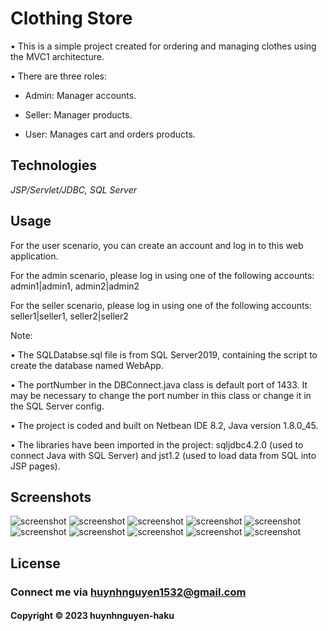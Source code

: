 # Clothing Store

• This is a simple project created for ordering and managing clothes using the MVC1 architecture.
  
• There are three roles:
  
- Admin: Manager accounts.
  
- Seller: Manager products.

- User: Manages cart and orders products.

## Technologies

*JSP/Servlet/JDBC, SQL Server*

## Usage

For the user scenario, you can create an account and log in to this web application.

For the admin scenario, please log in using one of the following accounts: admin1|admin1, admin2|admin2

For the seller scenario, please log in using one of the following accounts: seller1|seller1, seller2|seller2

Note:

  • The SQLDatabse.sql file is from SQL Server2019, containing the script to create the database named WebApp.

  • The portNumber in the DBConnect.java class is default port of 1433. It may be necessary to change the port number in this class or change it in the SQL Server config.

  • The project is coded and built on Netbean IDE 8.2, Java version 1.8.0_45.

  • The libraries have been imported in the project: sqljdbc4.2.0 (used to connect Java with SQL Server) and jst1.2 (used to load data from SQL into JSP pages).

## Screenshots

![screenshot](https://github.com/huynhnguyen-haku/ClothingStore/blob/main/screenshots/adsc1.png)
![screenshot](https://github.com/huynhnguyen-haku/ClothingStore/blob/main/screenshots/adsc2.png)
![screenshot](https://github.com/huynhnguyen-haku/ClothingStore/blob/main/screenshots/adsc3.png)
![screenshot](https://github.com/huynhnguyen-haku/ClothingStore/blob/main/screenshots/slsc1.png)
![screenshot](https://github.com/huynhnguyen-haku/ClothingStore/blob/main/screenshots/slsc2.png)
![screenshot](https://github.com/huynhnguyen-haku/ClothingStore/blob/main/screenshots/slsc3.png)
![screenshot](https://github.com/huynhnguyen-haku/ClothingStore/blob/main/screenshots/ussc1.png)
![screenshot](https://github.com/huynhnguyen-haku/ClothingStore/blob/main/screenshots/ussc2.png)
![screenshot](https://github.com/huynhnguyen-haku/ClothingStore/blob/main/screenshots/ussc3.png)
![screenshot](https://github.com/huynhnguyen-haku/ClothingStore/blob/main/screenshots/ussc4.png)
## License

### Connect me via huynhnguyen1532@gmail.com

#### Copyright &#169; 2023 huynhnguyen-haku

